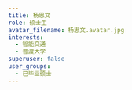 ```yaml
---
title: 杨思文
role: 硕士生
avatar_filename: 杨思文.avatar.jpg
interests:
  - 智能交通
  - 普渡大学
superuser: false
user_groups:
  - 已毕业硕士
---
```

